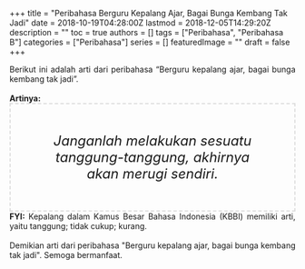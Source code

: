 +++
title = "Peribahasa Berguru Kepalang Ajar, Bagai Bunga Kembang Tak Jadi"
date = 2018-10-19T04:28:00Z
lastmod = 2018-12-05T14:29:20Z
description = ""
toc = true
authors = []
tags = ["Peribahasa", "Peribahasa B"]
categories = ["Peribahasa"]
series = []
featuredImage = ""
draft = false
+++

<div dir="ltr" style="text-align: left;" trbidi="on"><div style="text-align: justify;">Berikut ini adalah arti dari peribahasa “Berguru kepalang ajar, bagai bunga kembang tak jadi”.</div><br /><div style="text-align: justify;"><b>Artinya:</b></div><div style="border: 2px dashed #ddd; font-size: 24px; height: auto; margin: 0 auto; padding: 50px; text-align: center; width: auto;"><i>Janganlah melakukan sesuatu tanggung-tanggung, akhirnya akan merugi sendiri.</i></div><div style="text-align: justify;"><b>FYI:</b> Kepalang dalam Kamus Besar Bahasa Indonesia (KBBI) memiliki arti, yaitu tanggung; tidak cukup; kurang.<br /><br /></div><div style="text-align: justify;">Demikian arti dari peribahasa "Berguru kepalang ajar, bagai bunga kembang tak jadi". Semoga bermanfaat.</div></div>
